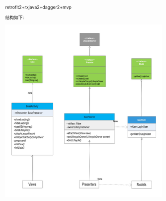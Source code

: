 retrofit2+rxjava2+dagger2+mvp

结构如下:

<img src="https://raw.githubusercontent.com/chinabosh/androiddemo/master/pictures/mvp_uml.jpg" width="680" height="554" alt="image"/>
